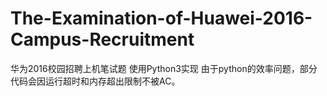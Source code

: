# The-Examination-of-Huawei-2016-Campus-Recruitment
华为2016校园招聘上机笔试题 使用Python3实现 由于python的效率问题，部分代码会因运行超时和内存超出限制不被AC。
